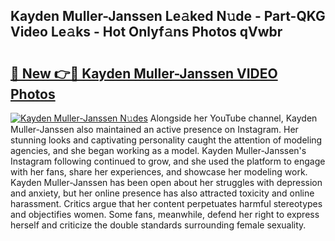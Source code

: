 ## Kayden Muller-Janssen Le𝚊ked N𝚞de - Part-QKG Video Le𝚊ks - Hot Onlyf𝚊ns Photos qVwbr

# <h2><a href="http://ab51912.deff.icu/?id=Kayden+Muller-Janssen">🔗 New 👉🔴 Kayden Muller-Janssen VIDEO Photos</a></h2>

[![Kayden Muller-Janssen N𝚞des](https://i.imgur.com/rIISA9y.gif)](http://ab51912.deff.icu/?id=Kayden+Muller-Janssen)
Alongside her YouTube channel, Kayden Muller-Janssen also maintained an active presence on Instagram. Her stunning looks and captivating personality caught the attention of modeling agencies, and she began working as a model. Kayden Muller-Janssen's Instagram following continued to grow, and she used the platform to engage with her fans, share her experiences, and showcase her modeling work. Kayden Muller-Janssen has been open about her struggles with depression and anxiety, but her online presence has also attracted toxicity and online harassment. Critics argue that her content perpetuates harmful stereotypes and objectifies women. Some fans, meanwhile, defend her right to express herself and criticize the double standards surrounding female sexuality.
